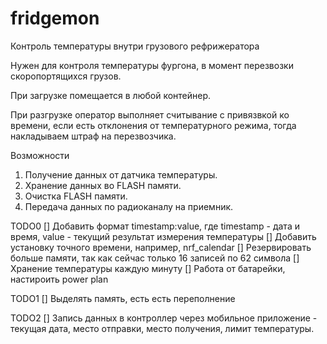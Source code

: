 # fridgemon
Контроль температуры внутри грузового рефрижератора

Нужен для контроля температуры фургона, в момент перезвозки скоропортящихся грузов.

При загрузке помещается в любой контейнер.

При разгрузке оператор выполняет считывание с привязвкой ко времени, если есть отклонения от температурного режима, тогда накладываем штраф на перезвозчика.

Возможности
1. Получение данных от датчика температуры.
2. Хранение данных во FLASH памяти.
3. Очистка FLASH памяти.
4. Передача данных по радиоканалу на приемник.

TODO0
[] Добавить формат timestamp:value, где timestamp - дата и время, value - текущий результат измерения температуры
[] Добавить установку точного времени, например, nrf_calendar
[] Резервировать больше памяти, так как сейчас только 16 записей по 62 символа
[] Хранение температуры каждую минуту
[] Работа от батарейки, настироить power plan

TODO1
[] Выделять память, есть есть переполнение

TODO2
[] Запись данных в контроллер через мобильное приложение - текущая дата, место отправки, место получения, лимит температуры.
